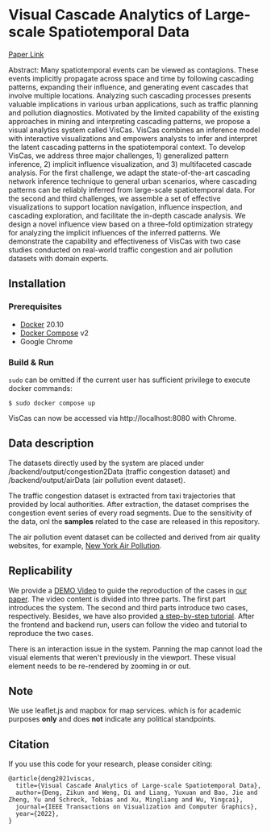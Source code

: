 # Visual Cascade Analytics of Large-scale Spatiotemporal Data

[Paper Link](https://zjuidg.org/source/projects/VisCas/VisCas.pdf)

Abstract: Many spatiotemporal events can be viewed as contagions. These events implicitly propagate across space and time by following cascading patterns, expanding their influence, and generating event cascades that involve multiple locations. Analyzing such cascading processes presents valuable implications in various urban applications, such as traffic planning and pollution diagnostics. Motivated by the limited capability of the existing approaches in mining and interpreting cascading patterns, we propose a visual analytics system called VisCas. VisCas combines an inference model with interactive visualizations and empowers analysts to infer and interpret the latent cascading patterns in the spatiotemporal context. To develop VisCas, we address three major challenges, 1) generalized pattern inference, 2) implicit influence visualization, and 3) multifaceted cascade analysis. For the first challenge, we adapt the state-of-the-art cascading network inference technique to general urban scenarios, where cascading patterns can be reliably inferred from large-scale spatiotemporal data. For the second and third challenges, we assemble a set of effective visualizations to support location navigation, influence inspection, and cascading exploration, and facilitate the in-depth cascade analysis. We design a novel influence view based on a three-fold optimization strategy for analyzing the implicit influences of the inferred patterns. We demonstrate the capability and effectiveness of VisCas with two case studies conducted on real-world traffic congestion and air pollution datasets with domain experts.


## Installation

### Prerequisites
* [Docker](https://docs.docker.com/get-docker/) 20.10
* [Docker Compose](https://docs.docker.com/compose/cli-command/#installing-compose-v2) v2
* Google Chrome

### Build & Run
``sudo`` can be omitted if the current user has sufficient privilege to execute docker commands:

```shell script
$ sudo docker compose up
```

VisCas can now be accessed via http://localhost:8080 with Chrome.

## Data description

The datasets directly used by the system are placed under /backend/output/congestion2Data (traffic congestion dataset) and /backend/output/airData (air pollution event dataset).

The traffic congestion dataset is extracted from taxi trajectories that provided by local authorities.
After extraction, the dataset comprises the congestion event series of every road segments.
Due to the sensitivity of the data, onl the **samples** related to the case are released in this repository.

The air pollution event dataset can be collected and derived from air quality websites, for example, [New York Air Pollution](https://aqicn.org/city/usa/newyork/).


## Replicability

We provide a [DEMO Video](https://www.youtube.com/watch?v=IVSf0BNRC_c&t=3s) to guide the reproduction of the cases in [our paper](https://zjuidg.org/source/projects/VisCas/VisCas.pdf).
The video content is divided into three parts.
The first part introduces the system.
The second and third parts introduce two cases, respectively.
Besides, we have also provided [a step-by-step tutorial](replicate/readme.md).
After the frontend and backend run, users can follow the video and tutorial to reproduce the two cases.

There is an interaction issue in the system.
Panning the map cannot load the visual elements that weren't previously in the viewport.
These visual element needs to be re-rendered by zooming in or out.

## Note
We use leaflet.js and mapbox for map services. which is for academic purposes **only** and does **not** indicate any political standpoints.

## Citation
If you use this code for your research, please consider citing:
```
@article{deng2021viscas,
  title={Visual Cascade Analytics of Large-scale Spatiotemporal Data},
  author={Deng, Zikun and Weng, Di and Liang, Yuxuan and Bao, Jie and Zheng, Yu and Schreck, Tobias and Xu, Mingliang and Wu, Yingcai},
  journal={IEEE Transactions on Visualization and Computer Graphics},
  year={2022},
}
```
